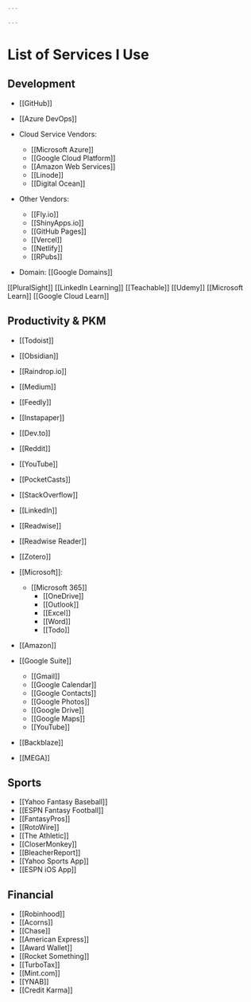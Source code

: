 ```yaml
---

---
```


# List of Services I Use

## Development

- [[GitHub]]
- [[Azure DevOps]]

- Cloud Service Vendors:
	- [[Microsoft Azure]]
	- [[Google Cloud Platform]]
	- [[Amazon Web Services]]
	- [[Linode]]
	- [[Digital Ocean]]

- Other Vendors:
	- [[Fly.io]]
	- [[ShinyApps.io]]
	- [[GitHub Pages]]
	- [[Vercel]]
	- [[Netlify]]
	- [[RPubs]]

- Domain: [[Google Domains]]

[[PluralSight]]
[[LinkedIn Learning]]
[[Teachable]]
[[Udemy]]
[[Microsoft Learn]]
[[Google Cloud Learn]]


## Productivity & PKM

- [[Todoist]]
- [[Obsidian]]
- [[Raindrop.io]]
- [[Medium]]
- [[Feedly]]
- [[Instapaper]]
- [[Dev.to]]
- [[Reddit]]
- [[YouTube]]
- [[PocketCasts]]
- [[StackOverflow]]
- [[LinkedIn]]
- [[Readwise]]
- [[Readwise Reader]]
- [[Zotero]]

- [[Microsoft]]:
	- [[Microsoft 365]]
		- [[OneDrive]]
		- [[Outlook]]
		- [[Excel]]
		- [[Word]]
		- [[Todo]]

- [[Amazon]]

- [[Google Suite]]
	- [[Gmail]]
	- [[Google Calendar]]
	- [[Google Contacts]]
	- [[Google Photos]]
	- [[Google Drive]]
	- [[Google Maps]]
	- [[YouTube]]


- [[Backblaze]]
- [[MEGA]]

## Sports

- [[Yahoo Fantasy Baseball]]
- [[ESPN Fantasy Football]]
- [[FantasyPros]]
- [[RotoWire]]
- [[The Athletic]]
- [[CloserMonkey]]
- [[BleacherReport]]
- [[Yahoo Sports App]]
- [[ESPN iOS App]]


## Financial

- [[Robinhood]]
- [[Acorns]]
- [[Chase]]
- [[American Express]]
- [[Award Wallet]]
- [[Rocket Something]]
- [[TurboTax]]
- [[Mint.com]]
- [[YNAB]]
- [[Credit Karma]]

